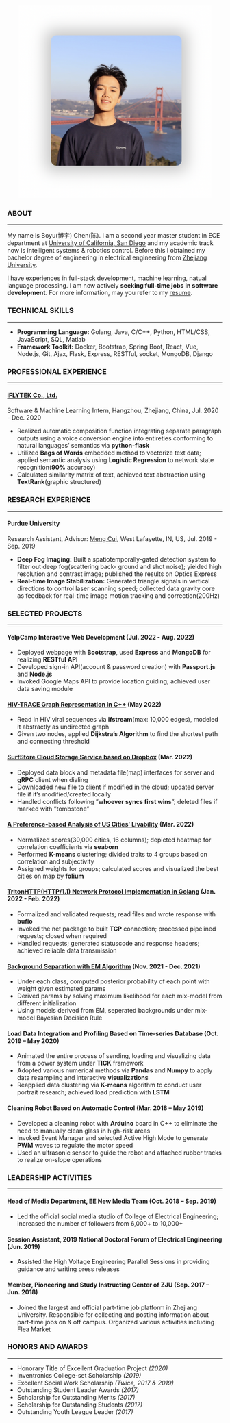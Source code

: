 <div align=center><img src="./selfie.png" alt="drawing" width="450"></div>

### ABOUT
***

My name is Boyu(博宇) Chen(陈). I am a second year master student in ECE department at [University of California, San Diego](https://www.ece.ucsd.edu/) and my academic track now is intelligent systems & robotics control. Before this I obtained my bachelor degree of engineering in electrical engineering from [Zhejiang University](http://www.zju.edu.cn).

I have experiences in full-stack development, machine learning, natual language processing. I am now actively **seeking full-time jobs in software development**. For more information, may you refer to my [resume](/Boyu_Chen_CV.pdf).

### TECHNICAL SKILLS
***

- **Programming Language:** Golang, Java, C/C++, Python, HTML/CSS, JavaScript, SQL, Matlab
- **Framework Toolkit:** Docker, Bootstrap, Spring Boot, React, Vue, Node.js, Git, Ajax, Flask, Express, RESTful,
socket, MongoDB, Django

### PROFESSIONAL EXPERIENCE
***

#### [iFLYTEK Co., Ltd.](http://www.iflytek.com/en/)

Software & Machine Learning Intern, Hangzhou, Zhejiang, China, Jul. 2020 - Dec. 2020

- Realized automatic composition function integrating separate paragraph outputs using a voice conversion engine into entireties conforming to natural languages’ semantics via **python-flask**
- Utilized **Bags of Words** embedded method to vectorize text data; applied semantic analysis using **Logistic Regression** to network state recognition(**90%** accuracy)
- Calculated similarity matrix of text, achieved text abstraction using **TextRank**(graphic structured)

### RESEARCH EXPERIENCE
***

#### Purdue University

Research Assistant, Advisor: [Meng Cui](https://mengcuilab.github.io), West Lafayette, IN, US, Jul. 2019 - Sep. 2019

- **Deep Fog Imaging:** Built a spatiotemporally-gated detection system to filter out deep fog(scattering back- ground and shot noise); yielded high resolution and contrast image; published the results on Optics Express
- **Real-time Image Stabilization:** Generated triangle signals in vertical directions to control laser scanning
speed; collected data gravity core as feedback for real-time image motion tracking and correction(200Hz)

### SELECTED PROJECTS
***

#### YelpCamp Interactive Web Development (Jul. 2022 - Aug. 2022)

- Deployed webpage with **Bootstrap**, used **Express** and **MongoDB** for realizing **RESTful API**
- Developed sign-in API(account & password creation) with **Passport.js** and **Node.js**
- Invoked Google Maps API to provide location guiding; achieved user data saving module

#### [HIV-TRACE Graph Representation in C++](https://github.com/boyu29/HIV-TRACE-Graph-Representation) (May 2022)

- Read in HIV viral sequences via **ifstream**(max: 10,000 edges), modeled it abstractly as undirected graph
- Given two nodes, applied **Dijkstra’s Algorithm** to find the shortest path and connecting threshold

#### [SurfStore Cloud Storage Service based on Dropbox](https://github.com/boyu29/SurfStoreCloudStorageSystem) (Mar. 2022)

- Deployed data block and metadata file(map) interfaces for server and **gRPC** client when dialing
- Downloaded new file to client if modified in the cloud; updated server file if it’s modified/created locally
- Handled conflicts following ”**whoever syncs first wins**”; deleted files if marked with ”tombstone”

#### [A Preference-based Analysis of US Cities’ Livability](https://github.com/boyu29/BestCityToLiveIn) (Mar. 2022)

- Normalized scores(30,000 cities, 16 columns); depicted heatmap for correlation coefficients via **seaborn**
- Performed **K-means** clustering; divided traits to 4 groups based on correlation and subjectivity
- Assigned weights for groups; calculated scores and visualized the best cities on map by **folium**

#### [TritonHTTP(HTTP/1.1) Network Protocol Implementation in Golang](https://github.com/boyu29/TritonHTTP) (Jan. 2022 - Feb. 2022)

- Formalized and validated requests; read files and wrote response with **bufio**
- Invoked the net package to built **TCP** connection; processed pipelined requests; closed when required
- Handled requests; generated statuscode and response headers; achieved reliable data transmission

#### [Background Separation with EM Algorithm](https://github.com/xoxoboyu/CheetahEMClassifier) (Nov. 2021 - Dec. 2021)

- Under each class, computed posterior probability of each point with weight given estimated params
- Derived params by solving maximum likelihood for each mix-model from different initialization
- Using models derived from EM, seperated backgrounds under mix-model Bayesian Decision Rule

#### Load Data Integration and Profiling Based on Time-series Database (Oct. 2019 – May 2020)

- Animated the entire process of sending, loading and visualizing data from a power system under **TICK** framework
- Adopted various numerical methods via **Pandas** and **Numpy** to apply data resampling and interactive **visualizations**
- Reapplied data clustering via **K-means** algorithm to conduct user portrait research; achieved load prediction with **LSTM**

#### Cleaning Robot Based on Automatic Control (Mar. 2018 – May 2019)

- Developed a cleaning robot with **Arduino** board in C++ to eliminate the need to manually clean glass in high-risk areas 
- Invoked Event Manager and selected Active High Mode to generate **PWM** waves to regulate the motor speed
- Used an ultrasonic sensor to guide the robot and attached rubber tracks to realize on-slope operations

### LEADERSHIP ACTIVITIES
***

#### Head of  Media Department, EE New Media Team (Oct. 2018 – Sep. 2019)

- Led the official social media studio of College of Electrical Engineering; increased the number of followers from 6,000+ to 10,000+

#### Session Assistant, 2019 National Doctoral Forum of Electrical Engineering (Jun. 2019)

- Assisted the High Voltage Engineering Parallel Sessions in providing guidance and writing press releases

#### Member, Pioneering and Study Instructing Center of ZJU (Sep. 2017 – Jun. 2018)

- Joined the largest and official part-time job platform in Zhejiang University. Responsible for collecting and posting information about part-time jobs on & off campus. Organized various activities including Flea Market

### HONORS AND AWARDS
***

- Honorary Title of Excellent Graduation Project _(2020)_
- Inventronics College-set Scholarship _(2019)_
- Excellent Social Work Scholarship _(Twice, 2017 & 2019)_
- Outstanding Student Leader Awards _(2017)_
- Scholarship for Outstanding Merits _(2017)_
- Scholarship for Outstanding Students _(2017)_
- Outstanding Youth League Leader _(2017)_


<!-- 
You can use the [editor on GitHub](https://github.com/boyu29/boyu29.github.io/edit/master/index.md) to maintain and preview the content for your website in Markdown files.

Whenever you commit to this repository, GitHub Pages will run [Jekyll](https://jekyllrb.com/) to rebuild the pages in your site, from the content in your Markdown files.

### Markdown

Markdown is a lightweight and easy-to-use syntax for styling your writing. It includes conventions for

```markdown
Syntax highlighted code block

# Header 1
## Header 2
### Header 3

- Bulleted
- List

1. Numbered
2. List

**Bold** and _Italic_ and `Code` text

[Link](url) and ![Image](src)
```

For more details see [Basic writing and formatting syntax](https://docs.github.com/en/github/writing-on-github/getting-started-with-writing-and-formatting-on-github/basic-writing-and-formatting-syntax).

### Jekyll Themes

Your Pages site will use the layout and styles from the Jekyll theme you have selected in your [repository settings](https://github.com/boyu29/boyu29.github.io/settings/pages). The name of this theme is saved in the Jekyll `_config.yml` configuration file.

### Support or Contact

Having trouble with Pages? Check out our [documentation](https://docs.github.com/categories/github-pages-basics/) or [contact support](https://support.github.com/contact) and we’ll help you sort it out. -->


